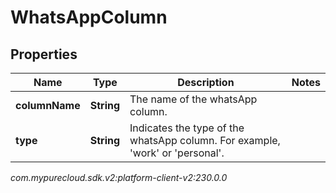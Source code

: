 # WhatsAppColumn


## Properties

| Name | Type | Description | Notes |
| ------------ | ------------- | ------------- | ------------- |
| **columnName** | **String** | The name of the whatsApp column. |  |
| **type** | **String** | Indicates the type of the whatsApp column. For example, 'work' or 'personal'. |  |




_com.mypurecloud.sdk.v2:platform-client-v2:230.0.0_
